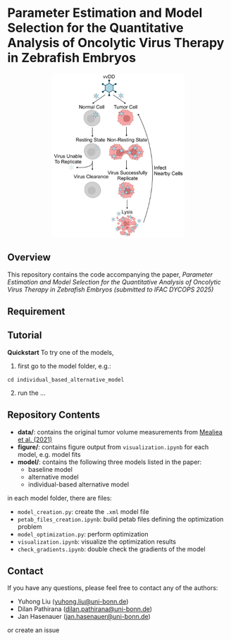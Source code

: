 # Parameter Estimation and Model Selection for the Quantitative Analysis of Oncolytic Virus Therapy in Zebrafish Embryos

<p align="center">
  <img src="figure/illustration/ov_mechanism.png" alt="Oncolytic Virus (vvDD) Mechanism" width="300">
</p>

## Overview
This repository contains the code accompanying the paper, *Parameter Estimation and Model Selection for the Quantitative Analysis of Oncolytic Virus Therapy in Zebrafish Embryos (submitted to IFAC DYCOPS 2025)*

## Requirement


## Tutorial
**Quickstart**
To try one of the models, 

1) first go to the model folder, e.g.:
```
cd individual_based_alternative_model
```
2) run the ... 


## Repository Contents
- **data/**: contains the original tumor volume measurements from [Mealiea et al. (2021)](https://www.nature.com/articles/s41417-020-0194-7.pdf)
- **figure/**: contains figure output from `visualization.ipynb` for each model, e.g. model fits
- **model/**: contains the following three models listed in the paper:
    - baseline model
    - alternative model
    - individual-based alternative model

in each model folder, there are files:

- `model_creation.py`: create the `.xml` model file
- `petab_files_creation.ipynb`: build petab files defining the optimization problem
- `model_optimization.py`: perform optimization 
- `visualization.ipynb`: visualize the optimization results
- `check_gradients.ipynb`: double check the gradients of the model

## Contact
If you have any questions, please feel free to contact any of the authors:
- Yuhong Liu (yuhong.liu@uni-bonn.de)
- Dilan Pathirana (dilan.pathirana@uni-bonn.de)
- Jan Hasenauer (jan.hasenauer@uni-bonn.de)

or create an issue